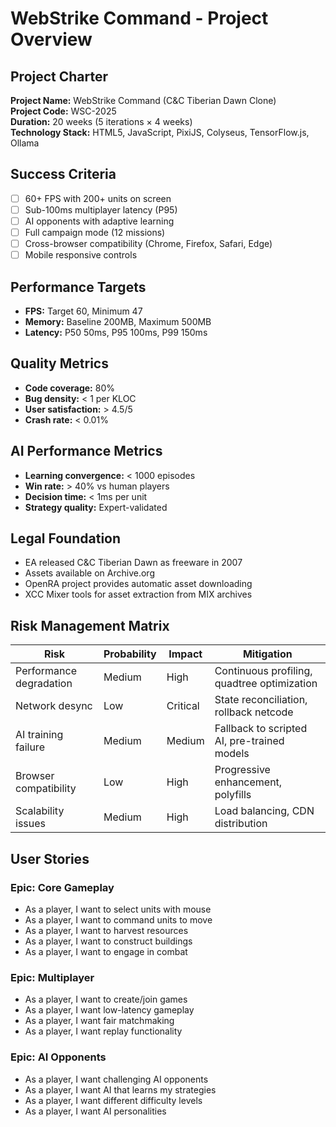 # WebStrike Command - Project Overview

## Project Charter
**Project Name:** WebStrike Command (C&C Tiberian Dawn Clone)  
**Project Code:** WSC-2025  
**Duration:** 20 weeks (5 iterations × 4 weeks)  
**Technology Stack:** HTML5, JavaScript, PixiJS, Colyseus, TensorFlow.js, Ollama

## Success Criteria
- [ ] 60+ FPS with 200+ units on screen
- [ ] Sub-100ms multiplayer latency (P95)
- [ ] AI opponents with adaptive learning
- [ ] Full campaign mode (12 missions)
- [ ] Cross-browser compatibility (Chrome, Firefox, Safari, Edge)
- [ ] Mobile responsive controls

## Performance Targets
- **FPS:** Target 60, Minimum 47
- **Memory:** Baseline 200MB, Maximum 500MB
- **Latency:** P50 50ms, P95 100ms, P99 150ms

## Quality Metrics
- **Code coverage:** 80%
- **Bug density:** < 1 per KLOC
- **User satisfaction:** > 4.5/5
- **Crash rate:** < 0.01%

## AI Performance Metrics
- **Learning convergence:** < 1000 episodes
- **Win rate:** > 40% vs human players
- **Decision time:** < 1ms per unit
- **Strategy quality:** Expert-validated

## Legal Foundation
- EA released C&C Tiberian Dawn as freeware in 2007
- Assets available on Archive.org
- OpenRA project provides automatic asset downloading
- XCC Mixer tools for asset extraction from MIX archives

## Risk Management Matrix
| Risk | Probability | Impact | Mitigation |
|------|------------|--------|------------|
| Performance degradation | Medium | High | Continuous profiling, quadtree optimization |
| Network desync | Low | Critical | State reconciliation, rollback netcode |
| AI training failure | Medium | Medium | Fallback to scripted AI, pre-trained models |
| Browser compatibility | Low | High | Progressive enhancement, polyfills |
| Scalability issues | Medium | High | Load balancing, CDN distribution |

## User Stories

### Epic: Core Gameplay
- As a player, I want to select units with mouse
- As a player, I want to command units to move
- As a player, I want to harvest resources
- As a player, I want to construct buildings
- As a player, I want to engage in combat

### Epic: Multiplayer
- As a player, I want to create/join games
- As a player, I want low-latency gameplay
- As a player, I want fair matchmaking
- As a player, I want replay functionality

### Epic: AI Opponents
- As a player, I want challenging AI opponents
- As a player, I want AI that learns my strategies
- As a player, I want different difficulty levels
- As a player, I want AI personalities